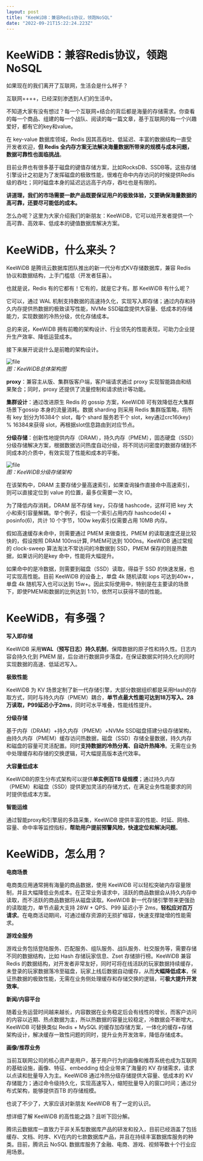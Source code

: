 ```yaml
---
layout: post
title: "KeeWiDB：兼容Redis协议，领跑NoSQL"
date: "2022-09-21T15:22:24.223Z"
---
```

KeeWiDB：兼容Redis协议，领跑NoSQL
=========================

如果现在的我们离开了互联网，生活会是什么样子？

互联网++++，已经深刻渗透到人们的生活中。

不知道大家有没有想过？每一个互联网+结合的背后都是海量的存储需求。你查看的每一个商品、组建的每一个战队、阅读的每一篇文章，基于互联网的每一个兴趣爱好，都有它的key和value。

在 key-value 数据库领域，Redis 因其高吞吐、低延迟、丰富的数据结构一直受开发者欢迎，**但 Redis 全内存方案无法解决海量数据所带来的规模与成本问题，数据可靠性也面临挑战**。

目前业界也有很多基于磁盘的键值存储方案，比如RocksDB、SSDB等。这些存储引擎设计之初是为了发挥磁盘的极致性能，很难在命中内存访问的时候提供Redis级的吞吐；同时磁盘本身的延迟远远高于内存，吞吐也是有限的。

**讲道理，我们的市场需要一款产品既要保证用户的极致体验，又要确保海量数据的高可靠，还要尽可能低的成本。**

怎么办呢？这里为大家介绍我们的新朋友：KeeWiDB，它可以给开发者提供一个高可靠、高效率、低成本的键值数据库解决方案。

KeeWiDB，什么来头？
=============

KeeWiDB 是腾讯云数据库团队推出的新一代分布式KV存储数据库，兼容 Redis 协议和数据结构，上手门槛低（开发者狂喜）。

也就是说，Redis 有的它都有！它有的，就是它才有。那 KeeWiDB 有什么呢？

它可以，通过 WAL 机制支持数据的高速持久化，实现写入即存储；通过内存和持久内存提供热数据的极致读写性能，NVMe SSD磁盘提供大容量、低成本的存储能力，实现数据的冷热分级，优化存储成本。

总的来说，KeeWiDB 拥有前瞻的架构设计、行业领先的性能表现，可助力企业提升生产效率、降低运营成本。

接下来展开说说什么是前瞻的架构设计。

![file](https://img2022.cnblogs.com/other/1805314/202209/1805314-20220921212717045-1815793989.png)  
_图：KeeWiDB总体架构图_

**proxy**：兼容主从版、集群版客户端，客户端请求通过 proxy 实现智能路由和结果聚合；同时，proxy 还提供了流量控制和请求统计等功能。

**集群设计**：通过改进原生 Redis 的 gossip 方案，KeeWiDB 可有效降低在大集群场景下gossip 本身的流量消耗。数据 sharding 则采用 Redis 集群版策略，将所有 key 划分为16384个 slot，每个 shard 服务若干个 slot，key通过crc16(key) % 16384来获得 slot，再根据slot信息路由到对应节点。

**分级存储**：创新性地提供内存（DRAM），持久内存（PMEM），固态硬盘（SSD）分级存储解决方案，根据数据访问热度自动分级，将不同访问密度的数据存储到不同成本的介质中，有效实现了性能和成本的平衡。

![file](https://img2022.cnblogs.com/other/1805314/202209/1805314-20220921212717625-1334905848.png)  
_图：KeeWiDB分级存储架构_

在该架构中，DRAM 主要存储少量高速索引，如果查询操作直接命中高速索引，则可以直接定位到 value 的位置，最多仅需要一次 IO。

为了降低内存消耗，DRAM 层不存储 key，只存储 hashcode，这样可把 key 大小和索引容量解耦。举个例子，假设一个索引占用内存 hashcode(4) + posinfo(6)，共计 10 个字节，100w key索引仅需要占用 10MB 内存。

假如高速缓存未命中，则需要通过 PMEM 来做查找，PMEM 的读取速度还是比较快的，假设按照 DRAM 100ns计算, PMEM可达到 1000ns。KeeWiDB 通过常规的 clock-sweep 算法淘汰不常访问的冷数据到 SSD，PMEM 保存的则是热数据，如果访问的是key 命中，性能将大幅提升。

如果命中的是冷数据，则需要到磁盘（SSD）读取，得益于 SSD 的快速发展，也可实现高性能。目前 KeeWiDB 的设备上，单盘 4k 随机读取 iops 可达到40w+，单盘 4k 随机写入也可以达到 15w+。因此实际使用中，特别是在主要读的场景下，即使PMEM和数据的比例达到 1:10，依然可以获得不错的性能。

KeeWiDB，有多强？
============

**写入即存储**

KeeWiDB 采用**WAL（预写日志）持久机制**，保障数据的原子性和持久性。日志内容会持久化到 PMEM 层，后台进行数据异步落盘，在保证数据实时持久化的同时实现数据的高速、低延迟写入。

**极致性能**

KeeWiDB 为 KV 场景定制了新一代存储引擎，大部分数据组织都是采用Hash的存取方式，同时与持久内存（PMEM）耦合，**单节点最大性能可达到18万写入、28万读取，P99延迟小于2ms**，同时可水平堆叠，性能线性提升。

**分级存储**

基于内存（DRAM）+持久内存（PMEM）+NVMe SSD磁盘搭建分级存储架构，由持久内存（PMEM）缓存访问热数据，磁盘（SSD）存储全量数据，持久内存和磁盘的容量可灵活配置。同时**支持数据的冷热分离、自动升热降冷**。无需在业务中处理缓存和存储的交换逻辑，可大幅提高版本迭代效率。

**大容量低成本**

KeeWiDB的原生分布式架构可以提供**单实例百TB 级规模**；通过持久内存（PMEM）和磁盘（SSD）提供更加灵活的存储方式，在满足业务性能要求的同时提供低成本方案。

**智能运维**

通过智能proxy和引擎层的多路采集，KeeWiDB 提供丰富的性能、时延、网络、容量、命中率等监控指标，**帮助用户提前预警风险，快速定位和解决问题**。

KeeWiDB，怎么用？
============

**电商场景**

电商类应用通常拥有海量的商品数据，使用 KeeWiDB 可以轻松突破内存容量限制，并且大幅降低业务成本。在正常业务请求中，活跃的商品数据会从持久内存中读取，而不活跃的商品数据将从磁盘读取。KeeWiDB 新一代存储引擎带来更强劲的读取能力，单节点最大支持 28W + QPS、P99 延迟小于 2ms，**轻松应对百万请求**。在电商活动期间，可通过缓存资源的无损扩缩容，快速支撑陡增的性能需求。

**游戏全服务**

游戏业务包括登陆服务、匹配服务、组队服务、战队服务、社交服务等，需要存储不同的数据结构，比如 Hash 存储玩家信息、Zset 存储排行榜。KeeWiDB 兼容 Redis 的数据结构，对开发者非常友好，同时可将在线活跃的玩家数据持续缓存，未登录的玩家数据落冷至磁盘，玩家上线后数据自动缓存，从而**大幅降低成本**，保证热数据的极致性能，无需在业务侧处理缓存和存储交换的逻辑，可**极大提升开发效率**。

**新闻/内容平台**

随着业务运营时间越来越长，内容数据在业务稳定后会有线性的增长，而客户访问的内容以近期、热点数据为主，所以热数据的容量比较稳定，冷数据会不断增大。KeeWiDB 可替换类似 Redis + MySQL 的缓存加存储方案，一体化的缓存+存储架构设计，解决缓存一致性问题的同时，提升业务开发效率，降低存储成本。

**画像/推荐业务**

当前互联网公司的核心资产是用户，基于用户行为的画像和推荐系统也成为互联网的基础设施，画像、特征、embedding 给企业带来了海量的 KV 存储需求，请求以点读和批量导入为主。KeeWiDB 通过冷热分级存储提供大容量、低成本的 KV 存储能力；通过命令级持久化，实现高速写入，缩短批量导入的窗口时间；通过分布式架构，能够提供百TB 的存储规模。

也说了不少了，大家应该对新朋友 KeeWiDB 有了一定的认识。

想详细了解 KeeWiDB 的高性能之路？且听下回分解。

腾讯云数据库一直致力于非关系型数据库产品的研发和投入，目前已经涵盖了包括缓存、文档、时序、KV在内的七款数据库产品，并且在持续丰富数据库服务的种类。目前，腾讯云 NoSQL 数据库服务了金融、电商、游戏、视频等数十个行业应用场景。